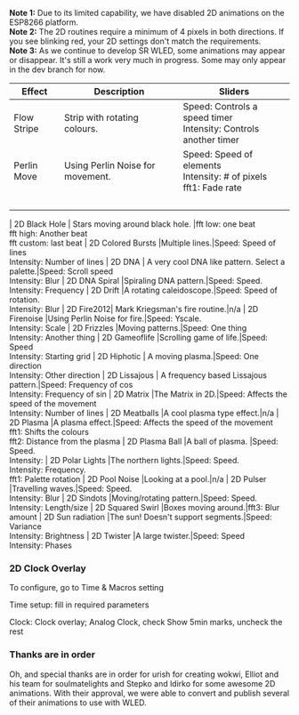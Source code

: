 **Note 1:** Due to its limited capability, we have disabled 2D animations on the ESP8266 platform.    
**Note 2:** The 2D routines require a minimum of 4 pixels in both directions. If you see blinking red, your 2D settings don't match the requirements.    
**Note 3:** As we continue to develop SR WLED, some animations may appear or disappear. It's still a work very much in progress. Some may only appear in the dev branch for now.    


| Effect | Description | Sliders
| --- | --- | ---
| Flow Stripe |Strip with rotating colours.|Speed: Controls a speed timer <br/>Intensity: Controls another timer
| Perlin Move |Using Perlin Noise for movement.|Speed: Speed of elements<br/>Intensity: # of pixels<br />fft1: Fade rate
|    |  |  <br />

| 2D Black Hole | Stars moving around black hole. |fft low: one beat<br/>fft high: Another beat<br/>fft custom: last beat
| 2D Colored Bursts |Multiple lines.|Speed: Speed of lines<br/>Intensity: Number of lines
| 2D DNA | A very cool DNA like pattern. Select a palette.|Speed: Scroll speed<br />Intensity: Blur
| 2D DNA Spiral |Spiraling DNA pattern.|Speed: Speed.<br/>Intensity: Frequency
| 2D Drift |A rotating caleidoscope.|Speed: Speed of rotation.<br/>Intensity: Blur
| 2D Fire2012| Mark Kriegsman's fire routine.|n/a
| 2D Firenoise |Using Perlin Noise for fire.|Speed: Yscale.<br/>Intensity: Scale
| 2D Frizzles |Moving patterns.|Speed: One thing<br/>Intensity: Another thing
| 2D Gameoflife |Scrolling game of life.|Speed: Speed <br/>Intensity: Starting grid
| 2D Hiphotic | A moving plasma.|Speed: One direction<br/>Intensity: Other direction
| 2D Lissajous | A frequency based Lissajous pattern.|Speed: Frequency of cos<br/>Intensity: Frequency of sin
| 2D Matrix |The Matrix in 2D.|Speed: Affects the speed of the movement<br />Intensity: Number of lines
| 2D Meatballs |A cool plasma type effect.|n/a
| 2D Plasma |A plasma effect.|Speed: Affects the speed of the movement<br />fft1: Shifts the colours<br />fft2: Distance from the plasma
| 2D Plasma Ball |A ball of plasma. |Speed: Speed. <br/>Intensity:
| 2D Polar Lights |The northern lights.|Speed: Speed.<br/>Intensity: Frequency.<br/>fft1: Palette rotation
| 2D Pool Noise |Looking at a pool.|n/a
| 2D Pulser |Travelling waves.|Speed: Speed. <br/>Intensity: Blur
| 2D Sindots |Moving/rotating pattern.|Speed: Speed. <br/>Intensity: Length/size
| 2D Squared Swirl |Boxes moving around.|fft3: Blur amount
| 2D Sun radiation |The sun! Doesn't support segments.|Speed: Variance<br/>Intensity: Brightness
| 2D Twister |A large twister.|Speed: Speed <br/>Intensity: Phases

### 2D Clock Overlay

To configure, go to Time & Macros setting

Time setup: fill in required parameters

Clock: Clock overlay; Analog Clock, check Show 5min marks, uncheck the rest



### Thanks are in order

Oh, and special thanks are in order for urish for creating wokwi, Elliot and his team for soulmatelights and Stepko and ldirko for some awesome 2D animations. With their approval, we were able to convert and publish several of their animations to use with WLED.
